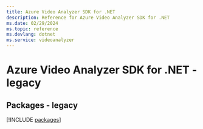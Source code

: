 ```yaml
---
title: Azure Video Analyzer SDK for .NET
description: Reference for Azure Video Analyzer SDK for .NET
ms.date: 02/29/2024
ms.topic: reference
ms.devlang: dotnet
ms.service: videoanalyzer
---
```

# Azure Video Analyzer SDK for .NET - legacy
## Packages - legacy
[!INCLUDE [packages](video-analyzer-index.md)]